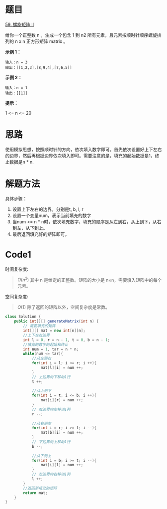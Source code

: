 # 题目
[59. 螺旋矩阵 II](https://leetcode.cn/problems/spiral-matrix-ii/description/)

给你一个正整数 n ，生成一个包含 1 到 n2 所有元素，且元素按顺时针顺序螺旋排列的 n x n 正方形矩阵 matrix 。

**示例 1：**
``` 
输入：n = 3
输出：[[1,2,3],[8,9,4],[7,6,5]]
```
**示例 2：**

``` 
输入：n = 1
输出：[[1]]
```


**提示：**

1 <= n <= 20

# 思路
使用模拟思想，按照顺时针的方向，依次填入数字即可。首先依次设置好上下左右的边界，然后再根据边界依次填入即可。需要注意的是，填充的起始数据是1，终止数据是n * n.

# 解题方法
具体步骤：
1. 设置上下左右的边界，分别是t, b, l, r
2. 设置一个变量num，表示当前填充的数字
3. 当num <= n * n时，依次填充数字，填充的顺序是从左到右，从上到下，从右到左，从下到上。
4. 最后返回填充好的矩阵即可。

# Code1
时间复杂度:
> $O(n ^ 2)$  其中 n 是给定的正整数。矩阵的大小是 n×n，需要填入矩阵中的每个元素。

空间复杂度:
> $O(1)$   除了返回的矩阵以外，空间复杂度是常数。


```Java
class Solution {
    public int[][] generateMatrix(int n) {
        // 需要填充的矩阵
        int[][] mat = new int[n][n];
        //上下左右边界
        int l = 0, r = n - 1, t = 0, b = n - 1;
        //填充的数字的起始和终止
        int num = 1, tar = n * n;
        while(num <= tar){
            //从左到右
            for(int i = l; i <= r; i ++){
                mat[l][i] = num ++;
            }
            // 上边界向下移动1行
            t ++;
            
            //从上到下
            for(int i = t; i <= b; i ++){
                mat[i][r] = num ++;
            }
            // 右边界向左移动1列
            r --;
            
            //从右到左
            for(int i = r; i >= l; i --){
                mat[b][i] = num ++;
            }
            // 下边界向上移动1行
            b --;
            
            //从下到上
            for(int i = b; i >= t; i --){
                mat[i][l] = num ++;
            }
            // 左边界向右移动1列
            l ++;
        }
        //返回新填充的矩阵
        return mat;
    }
}
```